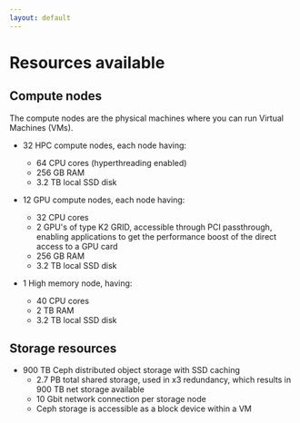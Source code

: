```yaml
---
layout: default
---
```

# Resources available

## Compute nodes

The compute nodes are the physical machines where you can run Virtual Machines (VMs). 

* 32 HPC compute nodes, each node having:
  * 64 CPU cores (hyperthreading enabled)
  * 256 GB RAM
  * 3.2 TB local SSD disk 

* 12 GPU compute nodes, each node having:
  * 32 CPU cores
  * 2 GPU's of type K2 GRID, accessible through PCI passthrough, enabling applications to get the performance boost of the direct access to a GPU card
  * 256 GB RAM
  * 3.2 TB local SSD disk

* 1 High memory node, having:
  * 40 CPU cores
  * 2 TB RAM
  * 3.2 TB local SSD disk  

## Storage resources

* 900 TB Ceph distributed object storage with SSD caching
  * 2.7 PB total shared storage, used in x3 redundancy, which results in 900 TB net storage available
  * 10 Gbit network connection per storage node
  * Ceph storage is accessible as a block device within a VM
